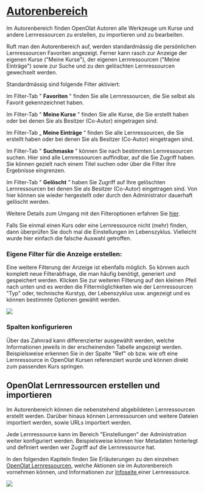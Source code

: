 #  [Autorenbereich](Autorenbereich.html)

Im Autorenbereich finden OpenOlat Autoren alle Werkzeuge um Kurse und andere
Lernressourcen zu erstellen, zu importieren und zu bearbeiten.

Ruft man den Autorenbereich auf, werden standardmässig die persönlichen
Lernressourcen Favoriten angezeigt. Ferner kann rasch zur Anzeige der eigenen
Kurse ("Meine Kurse"), der eigenen Lernressourcen ("Meine Einträge") sowie zur
Suche und zu den gelöschten Lernressourcen gewechselt werden.

Standardmässig sind folgende Filter aktiviert:

Im Filter-Tab " **Favoriten** " finden Sie alle Lernressourcen, die Sie selbst
als Favorit gekennzeichnet haben.

Im Filter-Tab " **Meine Kurse** " finden Sie alle Kurse, die Sie erstellt
haben oder bei denen Sie als Besitzer (Co-Autor) eingetragen sind.

Im Filter-Tab „ **Meine Einträge** “ finden Sie alle Lernressourcen, die Sie
erstellt haben oder bei denen Sie als Besitzer (Co-Autor) eingetragen sind.

Im Filter-Tab " **Suchmaske** " können Sie nach bestimmten Lernressourcen
suchen. Hier sind alle Lernressourcen auffindbar, auf die Sie Zugriff haben.
Sie können gezielt nach einem Titel suchen oder über die Filter ihre
Ergebnisse eingrenzen.

Im Filter-Tab " **Gelöscht** " haben Sie Zugriff auf Ihre gelöschten
Lernressourcen bei denen Sie als Besitzer (Co-Autor) eingetragen sind. Von
hier können sie wieder hergestellt oder durch den Administrator dauerhaft
gelöscht werden.

Weitere Details zum Umgang mit den Filteroptionen erfahren Sie
[hier](mit+Tabellen+arbeiten.html).

Falls Sie einmal einen Kurs oder eine Lernressource nicht (mehr) finden, dann
überprüfen Sie doch mal die Einstellungen im Lebenszyklus. Vielleicht wurde
hier einfach die falsche Auswahl getroffen.

### Eigene Filter für die Anzeige erstellen:

Eine weitere Filterung der Anzeige ist ebenfalls möglich. So können auch
komplett neue Filterabfrage, die man häufig benötigt, generiert und
gespeichert werden. Klicken Sie zur weiteren Filterung auf den kleinen Pfeil
nach unten und es werden die Filtermöglichkeiten wie der Lernressourcen "Typ"
oder, technische Kurstyp, der Lebenszyklus usw. angezeigt und es können
bestimmte Optionen gewählt werden.

![](../../download/attachments/590041/Autorenbereich_filter.png)

### Spalten konfigurieren

Über das Zahnrad kann differenzierter ausgewählt werden, welche Informationen
jeweils in der erscheinenden Tabelle angezeigt werden. Beispielsweise erkennen
Sie in der Spalte "Ref" ob bzw. wie oft eine Lernressource in OpenOlat Kursen
referenziert wurde und können direkt zum passenden Kurs springen.

##  OpenOlat Lernressourcen erstellen und importieren

Im Autorenbereich können die nebenstehend abgebildeten Lernressourcen erstellt
werden. Darüber hinaus können Lernressourcen und weitere Dateien importiert
werden, sowie URLs importiert werden.

Jede Lernressource kann im Bereich "Einstellungen" der Administration weiter
konfiguriert werden. Beispielsweise können hier Metadaten hinterlegt und
definiert werden wer Zugriff auf die Lernressource hat.

In den folgenden Kapiteln finden Sie Erläuterungen zu den einzelnen [OpenOlat
Lernressourcen](Verschiedene+Typen+von+Lernressourcen.html), welche Aktionen
sie im Autorenbereich vornehmen können, und Informationen zur [Infoseite
](Infoseite+einrichten.html)einer Lernressource.

![](../../download/attachments/590041/erstellen161.png)

